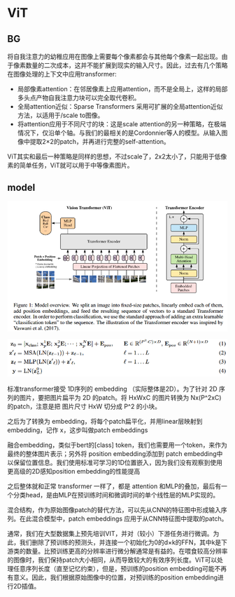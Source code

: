 # ViT

## BG

将自我注意力的幼稚应用在图像上需要每个像素都会与其他每个像素一起出现。由于像素数量的二次成本，这并不能扩展到现实的输入尺寸。因此，过去有几个策略在图像处理的上下文中应用transformer:

- 局部像素attention：在邻居像素上应用attention，而不是全局上，这样的局部多头点产物自我注意力块可以完全取代卷积。
- 全局attention近似：Sparse Transformers 采用可扩展的全局attention近似方法，以适用于/scale to图像。
- 将attention应用于不同尺寸的块：这是scale attention的另一种策略，在极端情况下，仅沿单个轴。与我们的最相关的是Cordonnier等人的模型。从输入图像中提取2×2的patch，并再进行完整的self-attention。

ViT其实和最后一种策略是同样的思想，不过scale了，2x2太小了，只能用于低像素的简单任务，ViT就可以用于中等像素图片。

## model

![image-20250413023931052](./assets/image-20250413023931052.png)

![image-20250413025715087](./assets/image-20250413025715087.png)

标准transformer接受 1D序列的 embedding （实际整体是2D）。为了针对 2D 序列的图片，要把图片扁平为 2D 的patch。将 HxWxC 的图片转换为 Nx(P^2xC) 的patch，注意是把 图片尺寸 HxW 切分成 P^2 的小块。

之后为了转换为 embedding，将每个patch扁平化，并用linear层映射到embedding，记作 x，这步叫做patch embeddings

融合embedding，类似于bert的[class] token，我们也需要用一个token，来作为最终的整体图片表示；另外将 position embedding添加到 patch embedding中以保留位置信息。我们使用标准可学习的1D位置嵌入，因为我们没有观察到使用更高级的2D感知position embedding的性能提高

之后整体就和正常 transformer 一样了，都是 attention 和MLP的叠加，最后有一个分类head，是由MLP在预训练时间和微调时间的单个线性层的MLP实现的。

混合结构，作为原始图像patch的替代方法，可以先从CNN的特征图中形成输入序列。在此混合模型中，patch embeddings 应用于从CNN特征图中提取的patch。

通常，我们在大型数据集上预先培训VIT，并对（较小）下游任务进行微调。为此，我们删除了预训练的预测头，并连接一个初始化为0的d×k的FFN，其中k是下游类的数量。比预训练更高的分辨率进行微分解通常是有益的。在喂食较高分辨率的图像时，我们保持patch大小相同，从而导致较大的有效序列长度。ViT可以处理任意序列长度（直至记忆约束），但是，预训练的position embedding可能不再有意义。因此，我们根据原始图像中的位置，对预训练的position embedding进行2D插值。

 